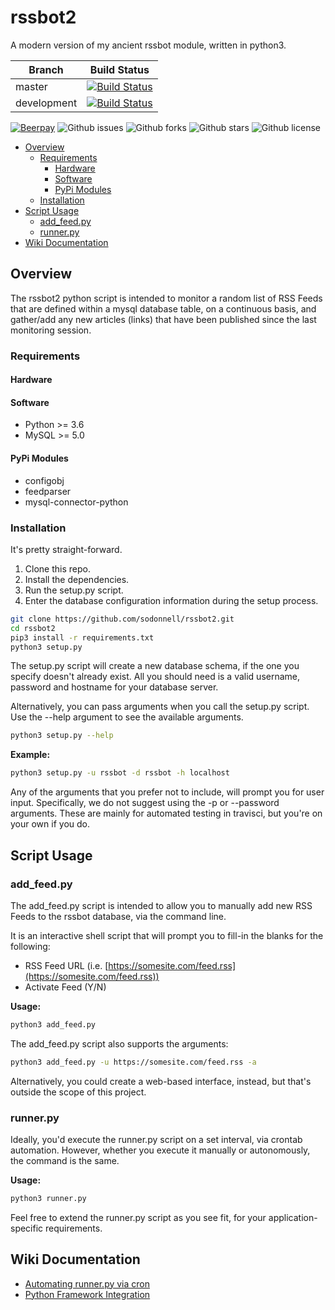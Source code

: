 # rssbot2

A modern version of my ancient rssbot module, written in python3.

| Branch | Build Status |
|-|-|
| master | [![Build Status](https://travis-ci.org/sodonnell/rssbot2.svg?branch=master)](https://travis-ci.org/sodonnell/rssbot2) |
| development | [![Build Status](https://travis-ci.org/sodonnell/rssbot2.svg?branch=development)](https://travis-ci.org/sodonnell/rssbot2) |

[![Beerpay](https://beerpay.io/sodonnell/rssbot2/badge.svg?style=flat)](https://beerpay.io/sodonnell/rssbot2)
![Github issues](https://img.shields.io/github/issues/sodonnell/rssbot2)
![Github forks](https://img.shields.io/github/forks/sodonnell/rssbot2)
![Github stars](https://img.shields.io/github/stars/sodonnell/rssbot2)
![Github license](https://img.shields.io/github/license/sodonnell/rssbot2)

<!-- TOC -->
- [Overview](#overview)
  - [Requirements](#requirements)
    - [Hardware](#hardware)
    - [Software](#software)
    - [PyPi Modules](#pypi-modules)
  - [Installation](#installation)
- [Script Usage](#script-usage)
  - [add_feed.py](#addfeedpy)
  - [runner.py](#runnerpy)
- [Wiki Documentation](#wiki-documentation)
<!-- /TOC -->

## Overview

The rssbot2 python script is intended to monitor a random list of RSS Feeds that are defined within a mysql database table, on a continuous basis, and gather/add any new articles (links) that have been published since the last monitoring session.

### Requirements

#### Hardware

#### Software

- Python >= 3.6
- MySQL >= 5.0

#### PyPi Modules

- configobj
- feedparser
- mysql-connector-python

### Installation

It's pretty straight-forward.

1) Clone this repo.
2) Install the dependencies.
3) Run the setup.py script.
4) Enter the database configuration information during the setup process.

```bash
git clone https://github.com/sodonnell/rssbot2.git
cd rssbot2
pip3 install -r requirements.txt
python3 setup.py
```

The setup.py script will create a new database schema, if the one you specify doesn't already exist. All you should need is a valid username, password and hostname for your database server.

Alternatively, you can pass arguments when you call the setup.py script. Use the --help argument to see the available arguments.

```bash
python3 setup.py --help
```

**Example:**

```bash
python3 setup.py -u rssbot -d rssbot -h localhost
```

Any of the arguments that you prefer not to include, will prompt you for user input. Specifically, we do not suggest using the -p or --password arguments. These are mainly for automated testing in travisci, but you're on your own if you do.

## Script Usage

### add_feed.py

The add_feed.py script is intended to allow you to manually add new RSS Feeds to the rssbot database, via the command line.

It is an interactive shell script that will prompt you to fill-in the blanks for the following:

- RSS Feed URL (i.e. [https://somesite.com/feed.rss](https://somesite.com/feed.rss))
- Activate Feed (Y/N)

**Usage:**

```bash
python3 add_feed.py
```

The add_feed.py script also supports the arguments:

```bash
python3 add_feed.py -u https://somesite.com/feed.rss -a
```

Alternatively, you could create a web-based interface, instead, but that's outside the scope of this project.

### runner.py

Ideally, you'd execute the runner.py script on a set interval, via crontab automation. However, whether you execute it manually or autonomously, the command is the same.

**Usage:**

```bash
python3 runner.py
```

Feel free to extend the runner.py script as you see fit, for your application-specific requirements.

## Wiki Documentation

- [Automating runner.py via cron](https://github.com/sodonnell/rssbot2/wiki/Automating-runner.py-via-cron)
- [Python Framework Integration](https://github.com/sodonnell/rssbot2/wiki/Python-Framework-Integration)
